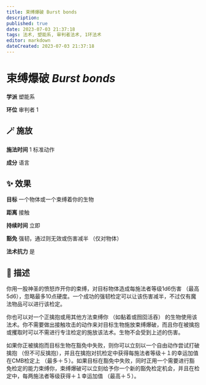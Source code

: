 ```yaml
---
title: 束缚爆破 Burst bonds
description: 
published: true
date: 2023-07-03 21:37:18
tags: 法术, 塑能系, 审判者法术, 1环法术
editor: markdown
dateCreated: 2023-07-03 21:37:18
---
```


# **束缚爆破** *Burst bonds*

**学派** 塑能系 

**环位** 审判者 1

## 🪄 施放

**施法时间** 1 标准动作

**成分** 语言

## ✨ 效果 

**目标** 一个物体或一个束缚着你的生物 

**距离** 接触  

**持续时间** 立即 

**豁免** 强韧，通过则无效或伤害减半 （仅对物体）

**法术抗力** 是

## 📖 描述

你用一股神圣的愤怒炸开你的束缚，对目标物体造成每施法者等级1d6伤害 （最高5d6），忽略最多10点硬度。一个成功的强韧检定可以让该伤害减半，不过仅有魔法物品可以进行该检定。

你也可以对一个正擒抱或用其他方法束缚你 （如黏着或囫囵活吞） 的生物使用该法术。你不需要做出接触攻击的动作来对目标生物施放束缚爆破，而且你在被擒抱或攫取时可以不需进行专注检定的施放该法术。生物不会受到上述的伤害。

如果你正被擒抱而目标生物在豁免中失败，则你可以立刻以一个自由动作尝试打破擒抱 （但不可反擒抱），并且在擒抱对抗检定中获得每施法者等级＋１的幸运加值在CMB检定上 （最多＋５）。如果目标在豁免中失败，同时正用一个需要进行豁免检定的能力束缚你，束缚爆破可以立刻给予你一个新的豁免检定机会，并且在检定中，每两施法者等级获得＋１幸运加值 （最高＋５）。
    